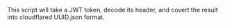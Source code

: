 This script will take a JWT token, decode its header, and covert the result into cloudflared UUID.json format. 